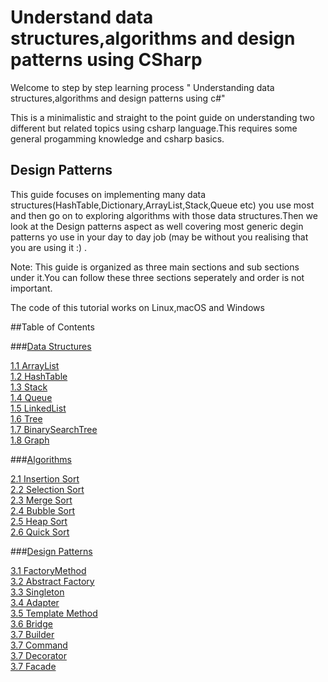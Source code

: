 # Understand data structures,algorithms and design patterns using CSharp


Welcome to  step by step learning process " Understanding data structures,algorithms and design patterns using c#"

This is a minimalistic and straight to the point guide on understanding two different but related topics using csharp language.This requires some general progamming knowledge and csharp basics.


## Design Patterns

This guide focuses on implementing many data structures(HashTable,Dictionary,ArrayList,Stack,Queue etc)  you use most and then go on to exploring algorithms with those data structures.Then we look at the Design patterns aspect as well covering most generic degin patterns yo use in your day to day job (may be without you realising that you are using it :) .

Note: This guide is organized as three main sections and sub sections under it.You can follow these three sections seperately and order is not important.

The code of this tutorial works on Linux,macOS and Windows

##Table of Contents

 
###[Data Structures](/datastructures/introduction)

   [1.1 ArrayList](/datastructures/arraylist)  
   [1.2 HashTable](/datastructures/hashtable)  
   [1.3 Stack](/datastructures/stack)  
   [1.4 Queue](/datastructures/queue)  
   [1.5 LinkedList](/datastructures/linkedlist)  
   [1.6 Tree](/datastructures/tree)  
   [1.7 BinarySearchTree](/datastructures/binarysearchtree)  
   [1.8 Graph](/datastructures/graph)  
  
###[Algorithms](/algorithms/introduction)
  
   [2.1 Insertion Sort](/datastructures/insertionsort)  
   [2.2 Selection Sort](/datastructures/selectionsort)  
   [2.3 Merge Sort](/datastructures/mergesort)  
   [2.4 Bubble Sort](/datastructures/bubblesort)  
   [2.5 Heap Sort](/datastructures/heapsort)  
   [2.6 Quick Sort](/datastructures/quicksort)  
   
###[Design Patterns](/designpatterns/introduction)

   [3.1 FactoryMethod](/designpatterns/factorymethod)  
   [3.2 Abstract Factory](/designpatterns/abstractfactory)  
   [3.3 Singleton](/designpatterns/singleton)  
   [3.4 Adapter](/designpatterns/adapter)  
   [3.5 Template Method](/designpatterns/templatemethod)  
   [3.6 Bridge](/designpatterns/bridge)  
   [3.7 Builder](/designpatterns/builder)  
   [3.7 Command](/designpatterns/command)  
   [3.7 Decorator](/designpatterns/decorator)  
   [3.7 Facade](/designpatterns/facade)  
   








